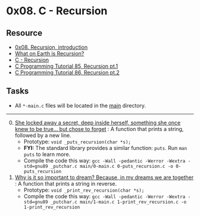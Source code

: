 # 0x08. C - Recursion

## Resource

- [0x08. Recursion, introduction](../references/Recursion.pdf)
- [What on Earth is Recursion?](https://www.youtube.com/watch?v=Mv9NEXX1VHc)
- [C - Recursion](https://www.tutorialspoint.com/cprogramming/c_recursion.htm)
- [C Programming Tutorial 85, Recursion pt.1](https://www.youtube.com/watch?v=XGxbXMP6k8k)
- [C Programming Tutorial 86, Recursion pt.2](https://www.youtube.com/watch?v=7XiIS6HobNs)

## Tasks

- All `*-main.c` files will be located in the [main](./main) directory.

---

0. [She locked away a secret, deep inside herself, something she once knew to be true... but chose to forget](./0-puts_recursion.c) : A function that prints a string, followed by a new line.
	- Prototype: `void _puts_recursion(char *s);`
	- **FYI:** The standard library provides a similar function: `puts`. Run `man puts` to learn more.
	- Compile the code this way: `gcc -Wall -pedantic -Werror -Wextra -std=gnu89 _putchar.c main/0-main.c 0-puts_recursion.c -o 0-puts_recursion`
1. [Why is it so important to dream? Because, in my dreams we are together](./1-print_rev_recursion.c) : A function that prints a string in reverse.
	- Prototype: `void _print_rev_recursion(char *s);`
	- Compile the code this way: `gcc -Wall -pedantic -Werror -Wextra -std=gnu89 _putchar.c main/1-main.c 1-print_rev_recursion.c -o 1-print_rev_recursion`
